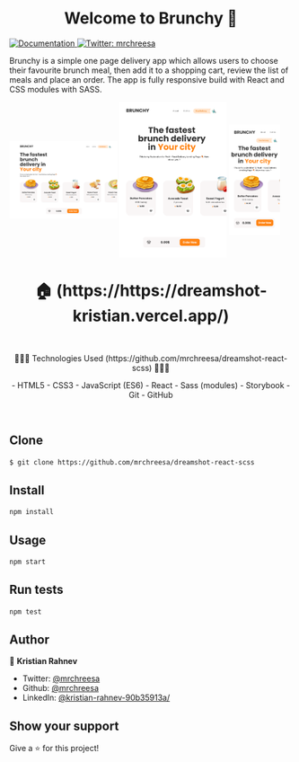 <h1 align="center">Welcome to Brunchy 👋</h1>
<p>
  <a href="https://github.com/mrchreesa/dreamshot-react-scss" target="_blank">
    <img alt="Documentation" src="https://img.shields.io/badge/documentation-yes-brightgreen.svg" />
  </a>
  <a href="https://twitter.com/mrchreesa" target="_blank">
    <img alt="Twitter: mrchreesa" src="https://img.shields.io/twitter/follow/mrchreesa.svg?style=social" />
  </a>
</p>

Brunchy is a simple one page delivery app which allows users to choose their favourite brunch meal, then add it to a shopping cart, review the list of meals and place an order.
The app is fully responsive build with React and CSS modules with SASS.

<img align="center" width="38%" src="./images/Brunchy/Desktop.png" alt="preview" />
<img align="center" width="38%" src="./images/Brunchy/Tablet.png" alt="preview" />
<img align="center" width="18%" src="./images/Brunchy/Phone.png" alt="preview" />

<h1 align="center"> 🏠 (https://https://dreamshot-kristian.vercel.app/) </h1>
</br>
<p align="center">
 🔶🔶🔶 Technologies Used (https://github.com/mrchreesa/dreamshot-react-scss) 🔶🔶🔶
 </p>
<p align="center">
- HTML5
- CSS3
- JavaScript (ES6)
- React
- Sass (modules)
- Storybook
- Git
- GitHub
</p>

</br>

## Clone

```sh
$ git clone https://github.com/mrchreesa/dreamshot-react-scss
```

## Install

```sh
npm install
```

## Usage

```sh
npm start
```

## Run tests

```sh
npm test
```

## Author

👤 **Kristian Rahnev**

- Twitter: [@mrchreesa](https://twitter.com/mrchreesa)
- Github: [@mrchreesa](https://github.com/mrchreesa)
- LinkedIn: [@kristian-rahnev-90b35913a/](https://linkedin.com/in/kristian-rahnev-90b35913a/)

## Show your support

Give a ⭐️ for this project!
